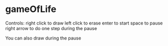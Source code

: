 # gameOfLife
Controls: right click to draw
          left click to erase
          enter to start
          space to pause
          right arrow to do one step during the pause
          
You can also draw during the pause
